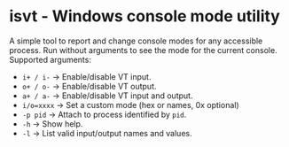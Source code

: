 # isvt - Windows console mode utility

A simple tool to report and change console modes for any accessible process.
Run without arguments to see the mode for the current console.
Supported arguments:
- `i+ / i-` &rarr; Enable/disable VT input.
- `o+ / o-` &rarr; Enable/disable VT output.
- `a+ / a-` &rarr; Enable/disable VT input and output.
- `i/o=xxxx` &rarr; Set a custom mode (hex or names, 0x optional)
- `-p pid` &rarr; Attach to process identified by `pid`.
- `-h` &rarr; Show help.
- `-l` &rarr; List valid input/output names and values.
